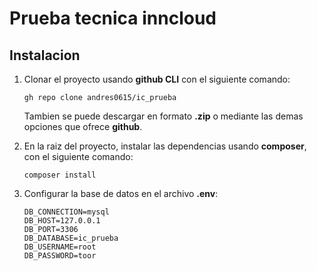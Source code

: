 # Prueba tecnica inncloud
## Instalacion
1. Clonar el proyecto usando **github CLI** con el siguiente comando:
    ```shell
    gh repo clone andres0615/ic_prueba
    ```
    Tambien se puede descargar en formato **.zip** o mediante las demas opciones que ofrece **github**.

2. En la raiz del proyecto, instalar las dependencias usando **composer**, con el siguiente comando:
    ```shell
    composer install
    ```
3. Configurar la base de datos en el archivo **.env**:
    <br>
    ```text
    DB_CONNECTION=mysql
    DB_HOST=127.0.0.1
    DB_PORT=3306
    DB_DATABASE=ic_prueba
    DB_USERNAME=root
    DB_PASSWORD=toor
    ```